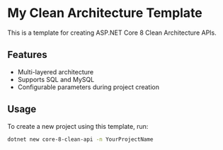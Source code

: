 # My Clean Architecture Template

This is a template for creating ASP.NET Core 8 Clean Architecture APIs.

## Features

- Multi-layered architecture
- Supports SQL and MySQL
- Configurable parameters during project creation

## Usage

To create a new project using this template, run:

```bash
dotnet new core-8-clean-api -n YourProjectName
